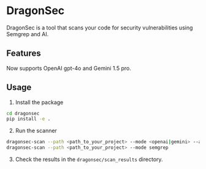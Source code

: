 # DragonSec

DragonSec is a tool that scans your code for security vulnerabilities using Semgrep and AI.

## Features
Now supports OpenAI gpt-4o and Gemini 1.5 pro.

## Usage
1. Install the package
```bash
cd dragonsec
pip install -e .
```
2. Run the scanner
```bash
dragonsec-scan --path <path_to_your_project> --mode <openai|gemini> --api-key <your_api_key>
dragonsec-scan --path <path_to_your_project> --mode semgrep
```
3. Check the results in the `dragonsec/scan_results` directory.